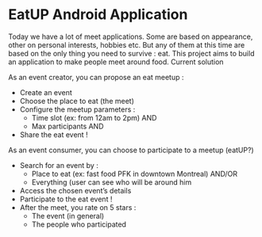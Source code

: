 # EatUP Android Application

Today we have a lot of meet applications. Some are based on appearance, other on personal interests, hobbies etc. But any of them at this time are based on the only thing you need to survive : eat.
This project aims to build an application to make people meet around food. 
Current solution

As an event creator, you can propose an eat meetup : 
* Create an event
* Choose the place to eat (the meet)
* Configure the meetup parameters : 
  * Time slot (ex: from 12am to 2pm) AND
  * Max participants AND
* Share the eat event !

As an event consumer, you can choose to participate to a meetup (eatUP?)
* Search for an event by :
  * Place to eat (ex: fast food PFK in downtown Montreal) AND/OR
  * Everything (user can see who will be around him
* Access the chosen event’s details
* Participate to the eat event !
* After the meet, you rate on 5 stars :
  * The event  (in general)
  * The people who participated

